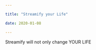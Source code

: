 ```yaml
---

title: "Streamify your Life"

date: 2020-01-08

---
```


Streamify will not only change YOUR LIFE

